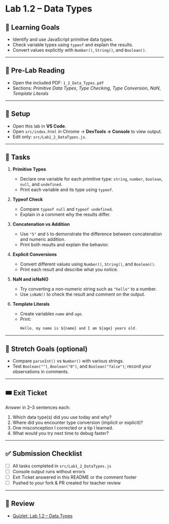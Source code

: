 # Lab 1.2 – Data Types

## 🎯 Learning Goals
- Identify and use JavaScript primitive data types.  
- Check variable types using `typeof` and explain the results.  
- Convert values explicitly with `Number()`, `String()`, and `Boolean()`.  

---

## 📖 Pre-Lab Reading
- Open the included PDF: `1_2_Data_Types.pdf`  
- Sections: *Primitive Data Types*, *Type Checking*, *Type Conversion*, *NaN*, *Template Literals*  

---

## 🧰 Setup
- Open this lab in **VS Code**.  
- Open `src/index.html` in Chrome → **DevTools → Console** to view output.  
- Edit only: `src/Lab1_2_DataTypes.js`.

---

## 📝 Tasks
1. **Primitive Types**  
   - Declare one variable for each primitive type: `string`, `number`, `boolean`, `null`, and `undefined`.  
   - Print each variable and its type using `typeof`.

2. **Typeof Check**  
   - Compare `typeof null` and `typeof undefined`.  
   - Explain in a comment why the results differ.

3. **Concatenation vs Addition**  
   - Use `"5"` and `5` to demonstrate the difference between concatenation and numeric addition.  
   - Print both results and explain the behavior.

4. **Explicit Conversions**  
   - Convert different values using `Number()`, `String()`, and `Boolean()`.  
   - Print each result and describe what you notice.

5. **NaN and isNaN()**  
   - Try converting a non-numeric string such as `"hello"` to a number.  
   - Use `isNaN()` to check the result and comment on the output.

6. **Template Literals**  
   - Create variables `name` and `age`.  
   - Print:  
     ```js
     Hello, my name is ${name} and I am ${age} years old.
     ```

---

## 🚀 Stretch Goals (optional)
- Compare `parseInt()` vs `Number()` with various strings.  
- Test `Boolean("")`, `Boolean("0")`, and `Boolean("false")`; record your observations in comments.  

---

## 🎟 Exit Ticket
Answer in 2–3 sentences each:
1. Which data type(s) did you use today and why?  
2. Where did you encounter type conversion (implicit or explicit)?  
3. One misconception I corrected or a tip I learned.  
4. What would you try next time to debug faster?  

---

## ✅ Submission Checklist
- [ ] All tasks completed in `src/Lab1_2_DataTypes.js`  
- [ ] Console output runs without errors  
- [ ] Exit Ticket answered in this README or the comment footer  
- [ ] Pushed to your fork & PR created for teacher review  

---

## 🧠 Review
- [Quizlet: Lab 1.2 – Data Types](https://quizlet.com/placeholder-link)
